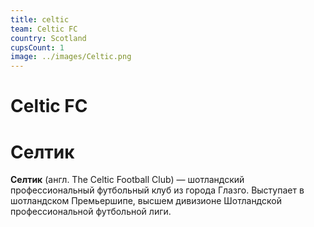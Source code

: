 ```yaml
---
title: celtic
team: Celtic FC
country: Scotland
cupsCount: 1
image: ../images/Celtic.png
---
```


# Celtic FC
# Селтик
**Селтик**  (англ. The Celtic Football Club) — шотландский профессиональный футбольный клуб из города Глазго. Выступает в шотландском Премьершипе, высшем дивизионе Шотландской профессиональной футбольной лиги.